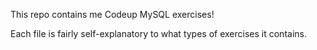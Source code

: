 This repo contains me Codeup MySQL exercises!

Each file is fairly self-explanatory to what types of exercises it contains.
